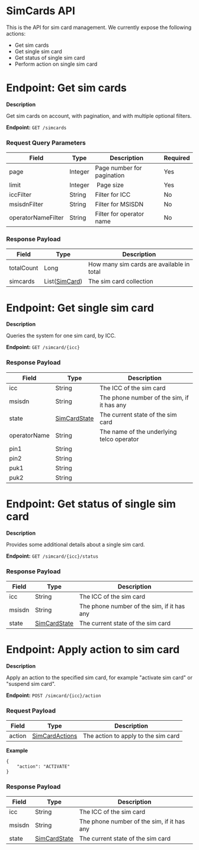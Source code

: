 # SimCards API
This is the API for sim card management. We currently expose the following actions:

* Get sim cards
* Get single sim card
* Get status of single sim card
* Perform action on single sim card

# Endpoint: Get sim cards

**Description**

Get sim cards on account, with pagination, and with multiple optional filters.

**Endpoint:** `GET /simcards`

<h3>Request Query Parameters</h3>

Field        | Type          | Description  | Required
------------ | ------------- | ------------ | ------------
page | Integer | Page number for pagination | Yes
limit | Integer | Page size | Yes
iccFilter | String | Filter for ICC | No
msisdnFilter | String | Filter for MSISDN | No
operatorNameFilter  | String | Filter for operator name | No

<h3>Response Payload</h3>

Field        | Type          | Description
------------ | ------------- | ------------
totalCount | Long | How many sim cards are available in total  
simcards | List([SimCard](/docs/user-guide/data-types/#simcarddto)) | The sim card collection

# Endpoint: Get single sim card

**Description**

Queries the system for one sim card, by ICC.

**Endpoint:** `GET /simcard/{icc}`

<h3>Response Payload</h3>

Field        | Type          | Description
------------ | ------------- | ------------
icc | String | The ICC of the sim card
msisdn | String | The phone number of the sim, if it has any
state | [SimCardState](/docs/user-guide/data-types/#simcardstate) | The current state of the sim card
operatorName | String | The name of the underlying telco operator
pin1 | String |
pin2 | String |
puk1 | String |
puk2 | String |

# Endpoint: Get status of single sim card

**Description**

Provides some additional details about a single sim card.

**Endpoint:** `GET /simcard/{icc}/status`

<h3>Response Payload</h3>

Field        | Type          | Description
------------ | ------------- | ------------
icc | String | The ICC of the sim card
msisdn | String | The phone number of the sim, if it has any
state | [SimCardState](/docs/user-guide/data-types/#simcardstate) | The current state of the sim card

# Endpoint: Apply action to sim card

**Description**

Apply an action to the specified sim card, for example "activate sim card" or "suspend sim card".

**Endpoint:** `POST /simcard/{icc}/action`

<h3>Request Payload</h3>

Field        | Type          | Description
------------ | ------------- | ------------
action | [SimCardActions](/docs/user-guide/data-types/#simcardactions) | The action to apply to the sim card

**Example**

```
{
	"action": "ACTIVATE"
}
```

<h3>Response Payload</h3>

Field        | Type          | Description
------------ | ------------- | ------------
icc | String | The ICC of the sim card
msisdn | String | The phone number of the sim, if it has any
state | [SimCardState](/docs/user-guide/data-types/#simcardstate) | The current state of the sim card
